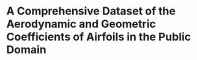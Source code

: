 <p align="justify">
  
  # A Comprehensive Dataset of the Aerodynamic and Geometric Coefficients of Airfoils in the Public Domain
<p/>
